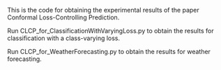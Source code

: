 This is the code for obtaining the experimental results of the paper Conformal Loss-Controlling Prediction.

Run CLCP_for_ClassificationWithVaryingLoss.py to obtain the results for classification with a class-varying loss.

Run CLCP_for_WeatherForecasting.py to obtain the results for weather forecasting.
